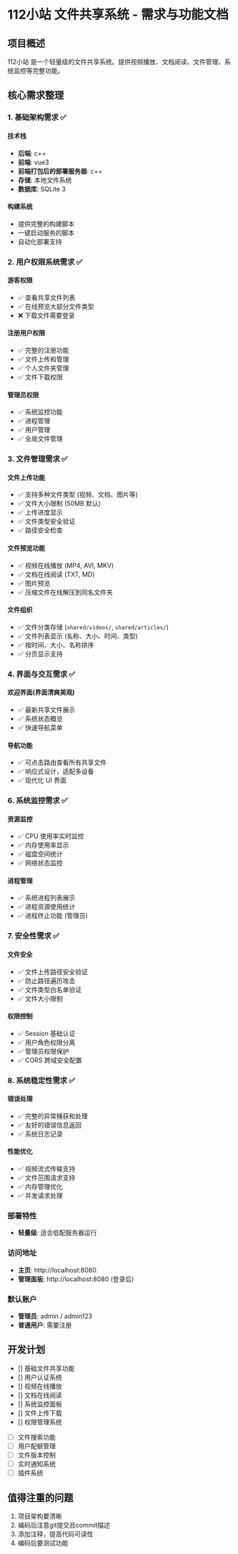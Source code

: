 # 112小站 文件共享系统 - 需求与功能文档

## 项目概述

112小站 是一个轻量级的文件共享系统。提供视频播放、文档阅读、文件管理、系统监控等完整功能。

## 核心需求整理

### 1. 基础架构需求 ✅

#### 技术栈
- **后端**: c++
- **前端**: vue3
- **前端打包后的部署服务器**: c++
- **存储**: 本地文件系统
- **数据库**: SQLite 3

#### 构建系统
- 提供完整的构建脚本
- 一键启动服务的脚本
- 自动化部署支持

### 2. 用户权限系统需求 ✅

#### 游客权限
- ✅ 查看共享文件列表
- ✅ 在线预览大部分文件类型
- ❌ 下载文件需要登录

#### 注册用户权限
- ✅ 完整的注册功能
- ✅ 文件上传和管理
- ✅ 个人文件夹管理
- ✅ 文件下载权限

#### 管理员权限
- ✅ 系统监控功能
- ✅ 进程管理
- ✅ 用户管理
- ✅ 全局文件管理

### 3. 文件管理需求 ✅

#### 文件上传功能
- ✅ 支持多种文件类型 (视频、文档、图片等)
- ✅ 文件大小限制 (50MB 默认)
- ✅ 上传进度显示
- ✅ 文件类型安全验证
- ✅ 路径安全检查

#### 文件预览功能
- ✅ 视频在线播放 (MP4, AVI, MKV)
- ✅ 文档在线阅读 (TXT, MD)
- ✅ 图片预览
- ✅ 压缩文件在线解压到同名文件夹

#### 文件组织
- ✅ 文件分类存储 (`shared/videos/`, `shared/articles/`)
- ✅ 文件列表显示 (名称、大小、时间、类型)
- ✅ 按时间、大小、名称排序
- ✅ 分页显示支持

### 4. 界面与交互需求 ✅

#### 欢迎界面(界面清爽美观)
- ✅ 最新共享文件展示
- ✅ 系统状态概览
- ✅ 快速导航菜单

#### 导航功能
- ✅ 可点击路由查看所有共享文件
- ✅ 响应式设计，适配多设备
- ✅ 现代化 UI 界面

### 6. 系统监控需求 ✅

#### 资源监控
- ✅ CPU 使用率实时监控
- ✅ 内存使用率显示
- ✅ 磁盘空间统计
- ✅ 网络状态监控

#### 进程管理
- ✅ 系统进程列表展示
- ✅ 进程资源使用统计
- ✅ 进程终止功能 (管理员)

### 7. 安全性需求 ✅

#### 文件安全
- ✅ 文件上传路径安全验证
- ✅ 防止路径遍历攻击
- ✅ 文件类型白名单验证
- ✅ 文件大小限制

#### 权限控制
- ✅ Session 基础认证
- ✅ 用户角色权限分离
- ✅ 管理员权限保护
- ✅ CORS 跨域安全配置

### 8. 系统稳定性需求 ✅

#### 错误处理
- ✅ 完整的异常捕获和处理
- ✅ 友好的错误信息返回
- ✅ 系统日志记录

#### 性能优化
- ✅ 视频流式传输支持
- ✅ 文件范围请求支持
- ✅ 内存管理优化
- ✅ 并发请求处理

### 部署特性
- **轻量级**: 适合低配服务器运行

### 访问地址
- **主页**: http://localhost:8080
- **管理面板**: http://localhost:8080 (登录后)

### 默认账户
- **管理员**: admin / admin123
- **普通用户**: 需要注册

## 开发计划

- [] 基础文件共享功能
- [] 用户认证系统
- [] 视频在线播放
- [] 文档在线阅读
- [] 系统监控面板
- [] 文件上传下载
- [] 权限管理系统
- [ ] 文件搜索功能
- [ ] 用户配额管理
- [ ] 文件版本控制
- [ ] 实时通知系统
- [ ] 插件系统

## 值得注重的问题
1. 项目架构要清晰
2. 编码后注意git提交且commit描述
3. 添加注释，提高代码可读性
4. 编码后要测试功能